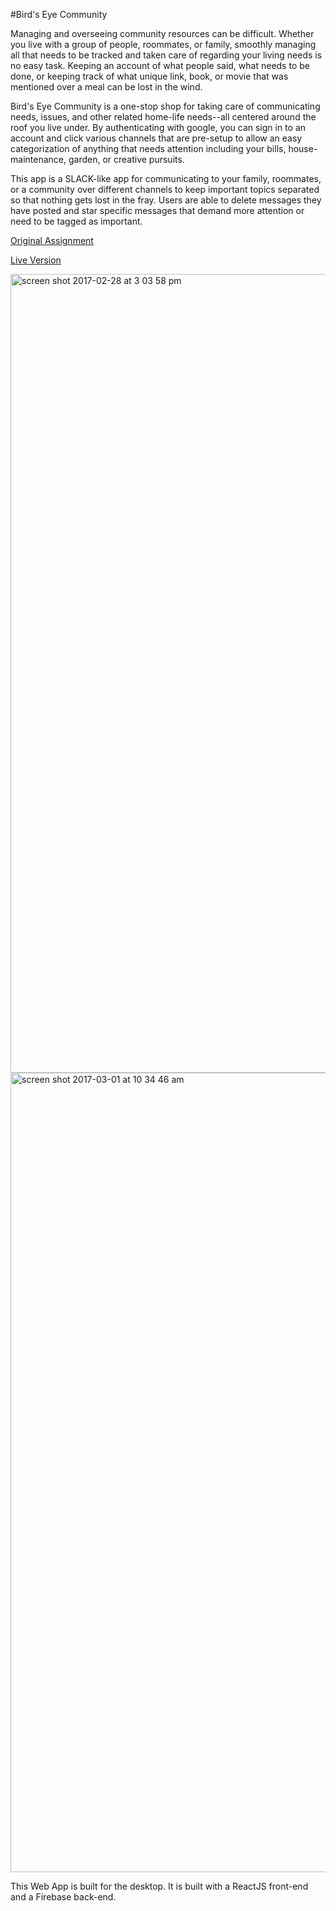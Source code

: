 #Bird's Eye Community

Managing and overseeing community resources can be difficult. Whether you live with a group of people, roommates, or family, smoothly managing all that needs to be tracked and taken care of regarding your living needs is no easy task. Keeping an account of what people said, what needs to be done, or keeping track of what unique link, book, or movie that was mentioned over a meal can be lost in the wind.

Bird's Eye Community is a one-stop shop for taking care of communicating needs, issues, and other related home-life needs--all centered around the roof you live under. By authenticating with google, you can sign in to an account and click various channels that are pre-setup to allow an easy categorization of anything that needs attention including your bills, house-maintenance, garden, or creative pursuits.

This app is a SLACK-like app for communicating to your family, roommates, or a community over different  channels to keep important topics separated so that nothing gets lost in the fray. Users are able to delete messages they have posted and star specific messages that demand more attention or need to be tagged as important.

[Original Assignment](http://frontend.turing.io/projects/capstone.html)

[Live Version](https://birdseyecommunity.firebaseapp.com/)

<img width="1278" alt="screen shot 2017-02-28 at 3 03 58 pm" src="https://cloud.githubusercontent.com/assets/13802107/23472601/a4fade80-fe6a-11e6-87f9-9bc9283a9ce2.png">

<img width="1279" alt="screen shot 2017-03-01 at 10 34 46 am" src="https://cloud.githubusercontent.com/assets/13802107/23472640/d6a1caf2-fe6a-11e6-9196-86c00e2b17f1.png">

This Web App is built for the desktop. It is built with a ReactJS front-end and a Firebase back-end. 

